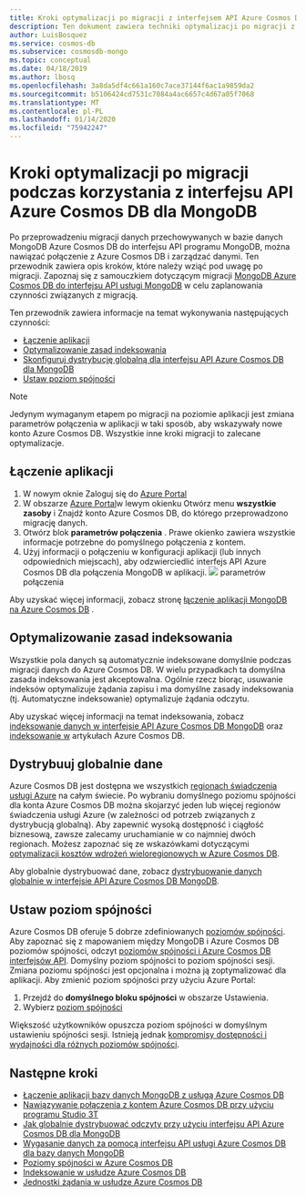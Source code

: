 ```yaml
---
title: Kroki optymalizacji po migracji z interfejsem API Azure Cosmos DB dla MongoDB
description: Ten dokument zawiera techniki optymalizacji po migracji z MongoDB do interfejsu APi usługi Mongo DB Azure Cosmos DB.
author: LuisBosquez
ms.service: cosmos-db
ms.subservice: cosmosdb-mongo
ms.topic: conceptual
ms.date: 04/18/2019
ms.author: lbosq
ms.openlocfilehash: 3a8da5df4c661a160c7ace37144f6ac1a9859da2
ms.sourcegitcommit: b5106424cd7531c7084a4ac6657c4d67a05f7068
ms.translationtype: MT
ms.contentlocale: pl-PL
ms.lasthandoff: 01/14/2020
ms.locfileid: "75942247"
---
```

# <a name="post-migration-optimization-steps-when-using-azure-cosmos-dbs-api-for-mongodb"></a>Kroki optymalizacji po migracji podczas korzystania z interfejsu API Azure Cosmos DB dla MongoDB 

Po przeprowadzeniu migracji danych przechowywanych w bazie danych MongoDB Azure Cosmos DB do interfejsu API programu MongoDB, można nawiązać połączenie z Azure Cosmos DB i zarządzać danymi. Ten przewodnik zawiera opis kroków, które należy wziąć pod uwagę po migracji. Zapoznaj się z samouczkiem dotyczącym migracji [MongoDB Azure Cosmos DB do interfejsu API usługi MongoDB](../dms/tutorial-mongodb-cosmos-db.md) w celu zaplanowania czynności związanych z migracją.

Ten przewodnik zawiera informacje na temat wykonywania następujących czynności:
- [Łączenie aplikacji](#connect-account)
- [Optymalizowanie zasad indeksowania](#indexing)
- [Skonfiguruj dystrybucję globalną dla interfejsu API Azure Cosmos DB dla MongoDB](#distribute-data)
- [Ustaw poziom spójności](#consistency)

> [!NOTE]
> Jedynym wymaganym etapem po migracji na poziomie aplikacji jest zmiana parametrów połączenia w aplikacji w taki sposób, aby wskazywały nowe konto Azure Cosmos DB. Wszystkie inne kroki migracji to zalecane optymalizacje.
>

## <a id="connect-account"></a>Łączenie aplikacji 

1. W nowym oknie Zaloguj się do [Azure Portal](https://www.portal.azure.com/)
2. W obszarze [Azure Portal](https://www.portal.azure.com/)w lewym okienku Otwórz menu **wszystkie zasoby** i Znajdź konto Azure Cosmos DB, do którego przeprowadzono migrację danych.
3. Otwórz blok **parametrów połączenia** . Prawe okienko zawiera wszystkie informacje potrzebne do pomyślnego połączenia z kontem.
4. Użyj informacji o połączeniu w konfiguracji aplikacji (lub innych odpowiednich miejscach), aby odzwierciedlić interfejs API Azure Cosmos DB dla połączenia MongoDB w aplikacji. 
![](./media/mongodb-post-migration/connection-string.png) parametrów połączenia

Aby uzyskać więcej informacji, zobacz stronę [łączenie aplikacji MongoDB na Azure Cosmos DB](connect-mongodb-account.md) .

## <a id="indexing"></a>Optymalizowanie zasad indeksowania

Wszystkie pola danych są automatycznie indeksowane domyślnie podczas migracji danych do Azure Cosmos DB. W wielu przypadkach ta domyślna zasada indeksowania jest akceptowalna. Ogólnie rzecz biorąc, usuwanie indeksów optymalizuje żądania zapisu i ma domyślne zasady indeksowania (tj. Automatyczne indeksowanie) optymalizuje żądania odczytu.

Aby uzyskać więcej informacji na temat indeksowania, zobacz [indeksowanie danych w interfejsie API Azure Cosmos DB MongoDB](mongodb-indexing.md) oraz [indeksowanie w](index-overview.md) artykułach Azure Cosmos DB.

## <a id="distribute-data"></a>Dystrybuuj globalnie dane

Azure Cosmos DB jest dostępna we wszystkich [regionach świadczenia usługi Azure](https://azure.microsoft.com/regions/#services) na całym świecie. Po wybraniu domyślnego poziomu spójności dla konta Azure Cosmos DB można skojarzyć jeden lub więcej regionów świadczenia usługi Azure (w zależności od potrzeb związanych z dystrybucją globalną). Aby zapewnić wysoką dostępność i ciągłość biznesową, zawsze zalecamy uruchamianie w co najmniej dwóch regionach. Możesz zapoznać się ze wskazówkami dotyczącymi [optymalizacji kosztów wdrożeń wieloregionowych w Azure Cosmos DB](optimize-cost-regions.md).

Aby globalnie dystrybuować dane, zobacz [dystrybuowanie danych globalnie w interfejsie API Azure Cosmos DB MongoDB](tutorial-global-distribution-mongodb.md). 

## <a id="consistency"></a>Ustaw poziom spójności
Azure Cosmos DB oferuje 5 dobrze zdefiniowanych [poziomów spójności](consistency-levels.md). Aby zapoznać się z mapowaniem między MongoDB i Azure Cosmos DB poziomów spójności, odczyt [poziomów spójności i Azure Cosmos DB interfejsów API](consistency-levels-across-apis.md). Domyślny poziom spójności to poziom spójności sesji. Zmiana poziomu spójności jest opcjonalna i można ją zoptymalizować dla aplikacji. Aby zmienić poziom spójności przy użyciu Azure Portal:

1. Przejdź do **domyślnego bloku spójności** w obszarze Ustawienia.
2. Wybierz [poziom spójności](consistency-levels.md)

Większość użytkowników opuszcza poziom spójności w domyślnym ustawieniu spójności sesji. Istnieją jednak [kompromisy dostępności i wydajności dla różnych poziomów spójności](consistency-levels-tradeoffs.md). 

## <a name="next-steps"></a>Następne kroki

* [Łączenie aplikacji bazy danych MongoDB z usługą Azure Cosmos DB](connect-mongodb-account.md)
* [Nawiązywanie połączenia z kontem Azure Cosmos DB przy użyciu programu Studio 3T](mongodb-mongochef.md)
* [Jak globalnie dystrybuować odczyty przy użyciu interfejsu API Azure Cosmos DB dla MongoDB](mongodb-readpreference.md)
* [Wygasanie danych za pomocą interfejsu API usługi Azure Cosmos DB dla bazy danych MongoDB](mongodb-time-to-live.md)
* [Poziomy spójności w Azure Cosmos DB](consistency-levels.md)
* [Indeksowanie w usłudze Azure Cosmos DB](index-overview.md)
* [Jednostki żądania w usłudze Azure Cosmos DB](request-units.md)





